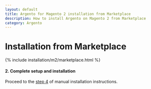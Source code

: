 ```yaml
---
layout: default
title: Argento for Magento 2 installation from Marketplace
description: How to install Argento on Magento 2 from Marketplace
category: Argento
---
```


# Installation from Marketplace

{% include installation/m2/marketplace.html %}

#### 2. Complete setup and installation

Proceed to the [step 4](../manual/#4-setup-configuration-and-theme-content) of manual
installation instructions.

